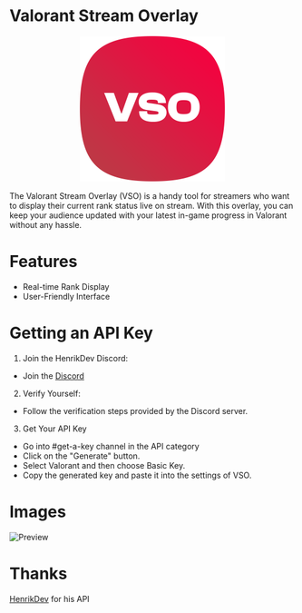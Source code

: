 # Valorant Stream Overlay
<p align="center">
  <img width="256" height="256" src="readme/Logo.png">
</p>

The Valorant Stream Overlay (VSO) is a handy tool for streamers who want to display their current rank status live on stream. With this overlay, you can keep your audience updated with your latest in-game progress in Valorant without any hassle.

# Features
- Real-time Rank Display
- User-Friendly Interface

# Getting an API Key
1. Join the HenrikDev Discord:
  - Join the [Discord](https://discord.gg/b5FmTqG)

2. Verify Yourself:
  - Follow the verification steps provided by the Discord server.

3. Get Your API Key
  - Go into #get-a-key channel in the API category
  - Click on the "Generate" button.
  - Select Valorant and then choose Basic Key.
  - Copy the generated key and paste it into the settings of VSO.

 # Images
![Preview](readme/Preview.gif)


# Thanks
[HenrikDev](https://github.com/Henrik-3/unofficial-valorant-api) for his API
